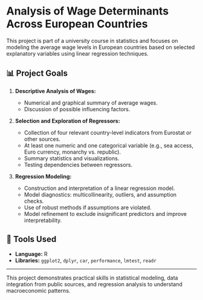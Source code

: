 # Analysis of Wage Determinants Across European Countries

This project is part of a university course in statistics and focuses on modeling the average wage levels in European countries based on selected explanatory variables using linear regression techniques.

## 📊 Project Goals

1. **Descriptive Analysis of Wages:**  
   - Numerical and graphical summary of average wages.  
   - Discussion of possible influencing factors.

2. **Selection and Exploration of Regressors:**  
   - Collection of four relevant country-level indicators from Eurostat or other sources.  
   - At least one numeric and one categorical variable (e.g., sea access, Euro currency, monarchy vs. republic).  
   - Summary statistics and visualizations.  
   - Testing dependencies between regressors.

3. **Regression Modeling:**  
   - Construction and interpretation of a linear regression model.  
   - Model diagnostics: multicollinearity, outliers, and assumption checks.  
   - Use of robust methods if assumptions are violated.  
   - Model refinement to exclude insignificant predictors and improve interpretability.

## 🔧 Tools Used

- **Language:** R  
- **Libraries:** `ggplot2`, `dplyr`, `car`, `performance`, `lmtest`, `readr`

---

This project demonstrates practical skills in statistical modeling, data integration from public sources, and regression analysis to understand macroeconomic patterns.
